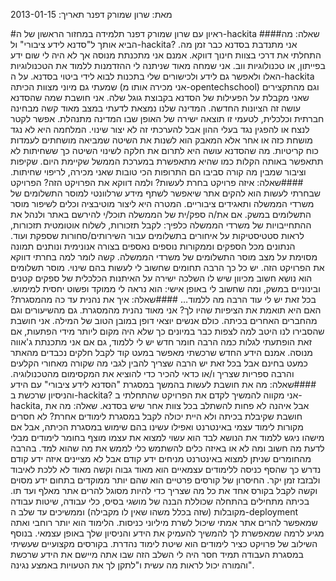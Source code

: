 מאת: שרון שמורק דפנר
תאריך: 2013-01-15

#ראיון עם שרון שמורק דפנר תלמידה במחזור הראשון של ה-hackita
####שאלה:
מה הביא אותך ל"סדנא לידע ציבורי" ול-hackita?
אני מתנדבת בסדנא כבר זמן מה. התחלתי את דרכי בצוות חינוך דווקא. אמנם אני מתכנתת
מנוסה אך לא היה לי שום ידע בפייתון, או טכנולוגיות ווב. אני שמחה מאוד שניתנה לי
ההזדמנות ללמוד את הטכנולוגיות האלו ולאפשר גם לידע ולכישורים שלי בתכנות לבוא לידי
ביטוי בסדנא.
על ה-hackita שמעתי גם מיוני מצוות הכיתה (אני מכירה אותו מ-opentechschool) וגם
מהתקצירים שאני מקבלת על הפעילות של הסדנא בקבוצת גוגל שלה. אני חושבת שמה שהסדנא
עושה זה הציונות החדשה. המדינה שלנו נמצאת לדעתי במצב מאוד קשה מבחינה חברתית
וכלכלית, לטעמי זו תוצאה ישירה של האופן שבו המדינה מתנהלת. אפשר לקטר לנצח או
להפגין נגד בעלי ההון אבל להערכתי זה לא יצור שינוי. המלחמה היא לא נגד מושחת כזה
או אחר אלא המאבק הוא לשנות את השיטה שמביאה מושחתים לעמדות כוח קריטיות. מה שהסדנא
עושה היא לתרום את חלקה לשינוי השיטה כך ששחיתות לא תתאפשר באותה הקלות כמו שהיא
מתאפשרת במערכת הממשל  שקיימת היום. שקיפות  וציבור שמבין מה קורה סביבו הם התרופות
הכי טובות שאני מכירה, לריפוי שחיתות.
####שאלה: איזה פרויקט בחרת לעשות? ולמה דווקא את הפרויקט הזה?
הפרויקט שבחרתי לעשות הוא להקים אתר שיאפשר לשתף מידע שרלוונטי למוסר התשלומים של
משרדי הממשלה ותאגידים ציבוריים. המטרה היא ליצור מוטיבציה וכלים לשיפור מוסר
התשלומים במשק. אם את/ה ספק/ית של הממשלה תוכל/י להירשם באתר ולנהל את ההתחייבויות
של משרדי הממשלה כלפיך: לקבל תזכורות, לשלוח אוטומטית תזכורות, לראות סטטיסטיקות על
איחורים בתשלומים עבור השירותים/סחורות שספקת ועוד. הנתונים מכל הספקים וממקורות
נוספים נאספים בצורה אנונימית ונותנים תמונה מסוימת על מצב מוסר התשלומים של משרדי
הממשלה. קשה לומר למה בחרתי דווקא את הפרויקט הזה. יש כל כך הרבה תחומים שחשוב לי
לעשות בהם שינוי. מוסר תשלומים הוא נושא חשוב מכיוון שיש לו השלכה ישירה על האיתנות
הכלכלית של ספקים קטנים ובינוניים במשק, ומה שחשוב לי באופן אישי: הוא נראה לי
ממוקד ופשוט יחסית למימוש. בכל זאת יש לי עוד הרבה מה ללמוד…
####שאלה: איך את נהנית  עד כה מהמסגרת? האם היא תואמת את הציפיות שהיו לך?
אני מאוד נהנית מהמסגרת. גם מהשיעורים וגם מהחברים האחרים בכיתה. כולם אנשים יוצאי
דופן במובן הטוב של המילה. אני חושבת שהסבירו לנו היטב למה לצפות כבר במיונים כך
שלא היה מקום ליותר מידי הפתעות, אם זאת הופתעתי לגלות כמה הרבה חומר חדש יש לי
ללמוד, גם אם אני מתכנתת ג'אווה מנוסה. אמנם הידע החדש שרכשתי מאפשר במעט קוד לקבל
חלקים נכבדים מהאתר כמעט בחינם אבל בכל זאת יש הרבה שצריך להבין לגבי מה שקורה
מאחורי הקלעים והרבה ספריות שצריך ו/או כדאי להכיר כדי להוציא את המקסימום
מהטכנולוגיה.
####שאלה: מה את חושבת לעשות בהמשך במסגרת "הסדנא לידע ציבורי" עם הידע והניסיון שרכשת ב-hackita?
אני מקווה להמשיך לקדם את הפרויקט שהתחלתי ב-hackita, אבל איהנה לא פחות להשתלב בכל
צוות אחר שיש בסדנא.
שאלה: מה את חושבת שקיבלת בכיתה ולא היית יכולה לקבל במסגרת לימודים אחרת?
לא חסרים מקורות לימוד עצמי באינטרנט ואפילו עשינו בהם שימוש במסגרת הכיתה, אבל אם
מישהו ניגש ללמוד את הנושא לבד הוא עשוי למצוא את עצמו מוצף בחומר לימודים מבלי
לדעת מה חשוב ומה לא או באיזה כלים להשתמש כלי לממש את מה שהוא למד. בהרבה מהחומרים
שניתן למצוא באינטרנט  מניחים ידע קודם אבל לא מציינים איזה ידע קודם נדרש כך שהסף
כניסה ללימודים עצמאיים הוא מאוד גבוה וקשה מאוד לא ללכת לאיבוד ולבזבז זמן יקר.
החיסרון של קורסים פרטיים הוא שהם יותר ממוקדים בתחום ידע מסוים וקשה לקבל בקורס
אחד את כל מה שצריך כדי להיות מסוגל להרים אתר מאלף ועד תו. בכיתה מתחילים בהתחלה
שכוללת הבנה של מושגי בסיס, כלי עבודה, שיטות עבודה מקובלות (שזה בכלל משהו שאין לו
מקבילה) וממשיכים עד שלב ה-deployment שמאפשר להרים אתר אמתי שיכול לשרת מיליוני
כניסות. הלימוד הוא יותר רוחבי ואתה מגיע לרמה שמאפשרת לך להמשיך להעמיק את הידע
והניסיון שלך באופן עצמאי. בנוסף השילוב של פרויקט כציר לימודים הוא שיטת לימוד
נהדרת. בקורסים מקצועיים שעשיתי במסגרת העבודה תמיד חסר היה לי השלב הזה שבו אתה
מיישם את הידע שרכשת והמורה יכול לראות מה עשית ו"לתקן לך את הטעויות באמצע נגינה".





    
